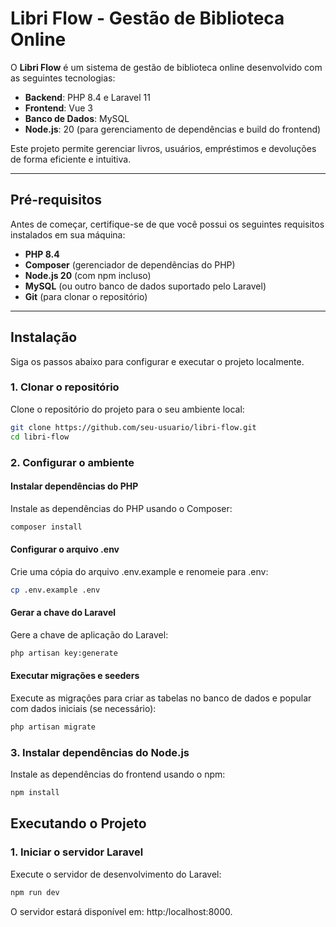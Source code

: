 # Libri Flow - Gestão de Biblioteca Online

O **Libri Flow** é um sistema de gestão de biblioteca online desenvolvido com as seguintes tecnologias:

-   **Backend**: PHP 8.4 e Laravel 11
-   **Frontend**: Vue 3
-   **Banco de Dados**: MySQL
-   **Node.js**: 20 (para gerenciamento de dependências e build do frontend)

Este projeto permite gerenciar livros, usuários, empréstimos e devoluções de forma eficiente e intuitiva.

---

## Pré-requisitos

Antes de começar, certifique-se de que você possui os seguintes requisitos instalados em sua máquina:

-   **PHP 8.4**
-   **Composer** (gerenciador de dependências do PHP)
-   **Node.js 20** (com npm incluso)
-   **MySQL** (ou outro banco de dados suportado pelo Laravel)
-   **Git** (para clonar o repositório)

---

## Instalação

Siga os passos abaixo para configurar e executar o projeto localmente.

### 1. Clonar o repositório

Clone o repositório do projeto para o seu ambiente local:

```bash
git clone https://github.com/seu-usuario/libri-flow.git
cd libri-flow
```

### 2. Configurar o ambiente

#### Instalar dependências do PHP

Instale as dependências do PHP usando o Composer:

```bash
composer install
```

#### Configurar o arquivo .env

Crie uma cópia do arquivo .env.example e renomeie para .env:

```bash
cp .env.example .env
```

#### Gerar a chave do Laravel

Gere a chave de aplicação do Laravel:

```bash
php artisan key:generate
```

#### Executar migrações e seeders

Execute as migrações para criar as tabelas no banco de dados e popular com dados iniciais (se necessário):

```bash
php artisan migrate
```

### 3. Instalar dependências do Node.js

Instale as dependências do frontend usando o npm:

```bash
npm install
```

## Executando o Projeto

### 1. Iniciar o servidor Laravel

Execute o servidor de desenvolvimento do Laravel:

```bash
npm run dev
```

O servidor estará disponível em: http:/localhost:8000.

